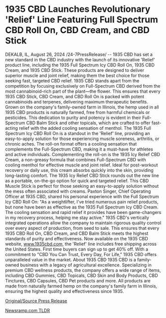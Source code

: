 # 1935 CBD Launches Revolutionary 'Relief' Line Featuring Full Spectrum CBD Roll On, CBD Cream, and CBD Stick

DEKALB, IL, August 26, 2024 /24-7PressRelease/ -- 1935 CBD has set a new standard in the CBD industry with the launch of its innovative 'Relief' product line, including the 1935 Full Spectrum Icy CBD Roll On, 1935 CBD Cream, and 1935 CBD Stick. These products are designed to deliver superior muscle and joint relief, making them the best choice for those seeking fast, targeted CBD relief.  1935 CBD stands apart from the competition by focusing exclusively on Full-Spectrum CBD derived from the most cannabinoid-rich part of the plant—the flower. This ensures that every 1935 CBD Stick, CBD Cream, and CBD Roll On is packed with potent cannabinoids and terpenes, delivering maximum therapeutic benefits.  Grown on the company's family-owned farm in Illinois, the hemp used in all 1935 CBD products is naturally farmed, free from harmful chemicals or pesticides. This dedication to purity and potency is evident in their Full-Spectrum CBD Balm Stick and other topicals, which are crafted to offer fast-acting relief with the added cooling sensation of menthol.  The 1935 Full Spectrum Icy CBD Roll On is a standout in the 'Relief' line, providing an easy-to-apply solution for those experiencing muscle soreness, arthritis, or chronic aches. The roll-on format offers a cooling sensation that complements the Full-Spectrum CBD, making it a must-have for athletes and active individuals.  Complementing the roll-on is the 1935 Icy Relief CBD Cream, a non-greasy formula that combines Full-Spectrum CBD with cooling menthol for effective muscle and joint relief. Ideal for post-workout recovery or daily use, this cream absorbs quickly into the skin, providing long-lasting comfort.  The 1935 Icy Relief CBD Stick rounds out the new line as a portable, on-the-go option for quick and targeted relief. This CBD Muscle Stick is perfect for those seeking an easy-to-apply solution without the mess often associated with creams.  Paxton Singer, Chief Operating Officer at 1935 CBD, shared his personal experience with the Full Spectrum Icy CBD Roll On: "As a weightlifter, I've tried numerous pain relief products, but none have been as effective as the 1935 Full Spectrum Icy CBD Cream. The cooling sensation and rapid relief it provides have been game-changers in my recovery process, helping me stay active."  1935 CBD's vertically integrated operations allow the company to maintain rigorous quality control over every aspect of production, from seed to sale. This ensures that every 1935 CBD Roll On, CBD Cream, and CBD Balm Stick meets the highest standards of purity and effectiveness.  Now available on the 1935 CBD website, www.1935cbd.com, the 'Relief' line includes free shipping across the United States. First time buyers can sign up to get 40% off.  With a commitment to "CBD You Can Trust, Every Day, For Life," 1935 CBD offers unparalleled value in the market.  About 1935 CBD 1935 CBD is a family-owned business with a legacy of agricultural excellence. Specializing in premium CBD wellness products, the company offers a wide range of items, including CBD Gummies, CBD Topicals, CBD Skin and Body Products, CBD Tinctures, CBD Capsules, CBD Pet products and more. All products are made from naturally farmed hemp on the company's family farm in Illinois, ensuring the highest quality and effectiveness since 1935. 

[Original/Source Press Release](https://www.24-7pressrelease.com/press_release/513659/1935-cbd-launches-revolutionary-relief-line-featuring-full-spectrum-cbd-roll-on-cbd-cream-and-cbd-stick) 

[Newsramp.com TLDR](https://newsramp.com/None) 